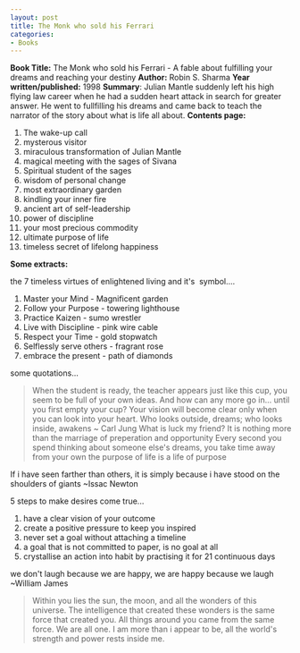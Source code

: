 ```yaml
---
layout: post
title: The Monk who sold his Ferrari
categories:
- Books
---
```



**Book Title:** The Monk who sold his Ferrari - A fable about fulfilling your dreams and reaching your destiny
**Author:** Robin S. Sharma
**Year written/published:** 1998
**Summary**: Julian Mantle suddenly left his high flying law career when he had a sudden heart attack in search for greater answer. He went to fullfilling his dreams and came back to teach the narrator of the story about what is life all about.
**Contents page:**

1. The wake-up call
2. mysterous visitor
3. miraculous transformation of Julian Mantle
4. magical meeting with the sages of Sivana
5. Spiritual student of the sages
6. wisdom of personal change
7. most extraordinary garden
8. kindling your inner fire
9. ancient art of self-leadership
10. power of discipline
11. your most precious commodity
12. ultimate purpose of life
13. timeless secret of lifelong happiness

**Some extracts:**

the 7 timeless virtues of enlightened living and it's  symbol....

1. Master your Mind - Magnificent garden
2. Follow your Purpose - towering lighthouse
3. Practice Kaizen - sumo wrestler
4. Live with Discipline - pink wire cable
5. Respect your Time - gold stopwatch
6. Selflessly serve others - fragrant rose
7. embrace the present - path of diamonds

some quotations...

> When the student is ready, the teacher appears just like this cup, you seem to be full of your own ideas. And how can any more go in... until you first empty your cup? Your vision will become clear only when you can look into your heart. Who looks outside, dreams; who looks inside, awakens ~ Carl Jung What is luck my friend? It is nothing more than the marriage of preperation and opportunity Every second you spend thinking about someone else's dreams, you take time away from your own the purpose of life is a life of purpose

If i have seen farther than others, it is simply because i have stood on the shoulders of giants ~Issac Newton

5 steps to make desires come true...

1. have a clear vision of your outcome
2. create a positive pressure to keep you inspired
3. never set a goal without attaching a timeline
4. a goal that is not committed to paper, is no goal at all
5. crystallise an action into habit by practising it for 21 continuous days

we don't laugh because we are happy, we are happy because we laugh ~William James

> Within you lies the sun, the moon, and all the wonders of this universe. The intelligence that created these wonders is the same force that created you. All things around you came from the same force. We are all one. I am more than i appear to be, all the world's strength and power rests inside me.
